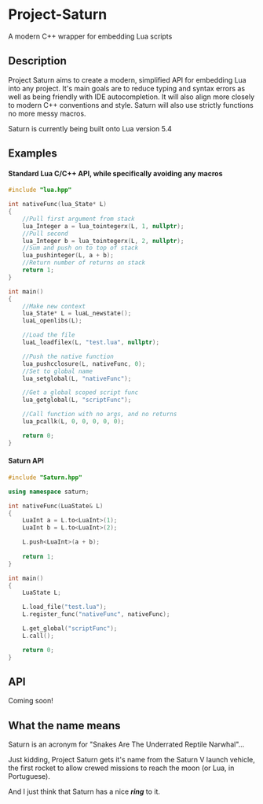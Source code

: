 # Project-Saturn
A modern C++ wrapper for embedding Lua scripts

## Description
Project Saturn aims to create a modern, simplified API for embedding Lua into any project. 
It's main goals are to reduce typing and syntax errors as well as being friendly with IDE autocompletion.
It will also align more closely to modern C++ conventions and style. Saturn will also use strictly functions
no more messy macros.

Saturn is currently being built onto Lua version 5.4

## Examples
#### Standard Lua C/C++ API, while specifically avoiding any macros
```C++
#include "lua.hpp"

int nativeFunc(lua_State* L)
{
	//Pull first argument from stack
	lua_Integer a = lua_tointegerx(L, 1, nullptr);
	//Pull second
	lua_Integer b = lua_tointegerx(L, 2, nullptr);
	//Sum and push on to top of stack
	lua_pushinteger(L, a + b);
	//Return number of returns on stack
	return 1;
}

int main()
{
	//Make new context
	lua_State* L = luaL_newstate();
	luaL_openlibs(L);

	//Load the file
	luaL_loadfilex(L, "test.lua", nullptr);

	//Push the native function
	lua_pushcclosure(L, nativeFunc, 0);
	//Set to global name
	lua_setglobal(L, "nativeFunc");

	//Get a global scoped script func
	lua_getglobal(L, "scriptFunc");

	//Call function with no args, and no returns
	lua_pcallk(L, 0, 0, 0, 0, 0);

	return 0;
}
```
#### Saturn API
```C++
#include "Saturn.hpp"

using namespace saturn;

int nativeFunc(LuaState& L)
{
	LuaInt a = L.to<LuaInt>(1);
	LuaInt b = L.to<LuaInt>(2);

	L.push<LuaInt>(a + b);
	
    return 1;
}

int main()
{
	LuaState L;

	L.load_file("test.lua");
	L.register_func("nativeFunc", nativeFunc);

	L.get_global("scriptFunc");
	L.call();

	return 0;
}
```

## API
Coming soon!


## What the name means
Saturn is an acronym for "Snakes Are The Underrated Reptile Narwhal"...


Just kidding, Project Saturn gets it's name from the Saturn V launch vehicle,
the first rocket to allow crewed missions to reach the moon (or Lua, in Portuguese).


And I just think that Saturn has a nice __*ring*__ to it.
